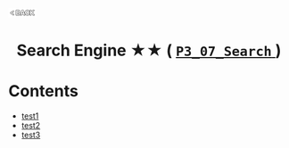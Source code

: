 <p align="left">
  <a href="../README.md">
    <img src="../../Z99-OTHERS/00-common/00-back.png" style="width:10%">
  </a>
</p>

<div align="center">
  <h1>
    Search Engine ★★ (
      <a href="https://drive.google.com/file/d/1QUqzKH_17u-sY_sTCGyMRoe2W_uh2dC9/view?usp=drive_link">
        <code>P3_07_Search</code>
      </a>
    )
  </h1>
</div>

# Contents

-   [test1]()
-   [test2]()
-   [test3]()
